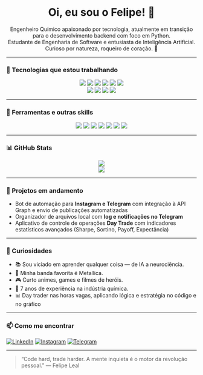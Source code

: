 <h1 align="center">Oi, eu sou o Felipe! 👋</h1>

<p align="center">
  Engenheiro Químico apaixonado por tecnologia, atualmente em transição para o desenvolvimento backend com foco em Python. <br>
  Estudante de Engenharia de Software e entusiasta de Inteligência Artificial. Curioso por natureza, roqueiro de coração. 🤘
</p>

---

### 🚀 Tecnologias que estou trabalhando

<p align="center">
  <img src="https://img.shields.io/badge/Python-3776AB?style=for-the-badge&logo=python&logoColor=white"/>
  <img src="https://img.shields.io/badge/Node.js-43853D?style=for-the-badge&logo=node.js&logoColor=white">
  <img src="https://img.shields.io/badge/HTML5-E34F26?style=for-the-badge&logo=html5&logoColor=white">
  <img src="https://img.shields.io/badge/CSS3-1572B6?style=for-the-badge&logo=css3&logoColor=white">
  <img src="https://img.shields.io/badge/Flask-000000?style=for-the-badge&logo=flask&logoColor=white"/>
  <img src="https://img.shields.io/badge/Django-092E20?style=for-the-badge&logo=django&logoColor=white"/>
  <br>
  <img src="https://img.shields.io/badge/FastAPI-009688?style=for-the-badge&logo=fastapi&logoColor=white"/>
  <img src="https://img.shields.io/badge/MongoDB-4EA94B?style=for-the-badge&logo=mongodb&logoColor=white"/>
  <img src="https://img.shields.io/badge/PostgreSQL-336791?style=for-the-badge&logo=postgresql&logoColor=white"/>
  <img src="https://img.shields.io/badge/MySQL-4479A1?style=for-the-badge&logo=mysql&logoColor=white"/>
</p>

---

### 🧰 Ferramentas e outras skills

<p align="center">
  <img src="https://img.shields.io/badge/Git-F05032?style=for-the-badge&logo=git&logoColor=white"/>
  <img src="https://img.shields.io/badge/GitHub-181717?style=for-the-badge&logo=github&logoColor=white"/>
  <img src="https://img.shields.io/badge/Postman-FF6C37?style=for-the-badge&logo=postman&logoColor=white"/>
  <img src="https://img.shields.io/badge/PyCharm-000000?style=for-the-badge&logo=pycharm&logoColor=white"/>
  <img src="https://img.shields.io/badge/VSCode-007ACC?style=for-the-badge&logo=visualstudiocode&logoColor=white"/>
  <img src="https://img.shields.io/badge/Selenium-43B02A?style=for-the-badge&logo=selenium&logoColor=white"/>
  <img src="https://img.shields.io/badge/VBA-004880?style=for-the-badge&logo=microsoft-excel&logoColor=white"/>
</p>

---

### 📊 GitHub Stats

<p align="center">
  <img src="https://github-readme-stats.vercel.app/api?username=FelipeLeal92&show_icons=true&theme=tokyonight" />
  <br>
  <img src="https://github-readme-stats.vercel.app/api/top-langs/?username=FelipeLeal92&layout=compact&theme=tokyonight" />
</p>

---

### 🤖 Projetos em andamento

- Bot de automação para **Instagram e Telegram** com integração à API Graph e envio de publicações automatizadas
- Organizador de arquivos local com **log e notificações no Telegram**
- Aplicativo de controle de operações **Day Trade** com indicadores estatísticos avançados (Sharpe, Sortino, Payoff, Expectância)

---

### 🎸 Curiosidades

- 📚 Sou viciado em aprender qualquer coisa — de IA a neurociência.
- 🤘 Minha banda favorita é Metallica.
- 🎮 Curto animes, games e filmes de heróis.
- 💼 7 anos de experiência na indústria química.
- 📊 Day trader nas horas vagas, aplicando lógica e estratégia no código e no gráfico

---

### 📫 Como me encontrar

[![LinkedIn](https://img.shields.io/badge/LinkedIn-0077B5?style=for-the-badge&logo=linkedin&logoColor=white)](https://www.linkedin.com/in/felipeleal92)
[![Instagram](https://img.shields.io/badge/Instagram-E4405F?style=for-the-badge&logo=instagram&logoColor=white)](https://instagram.com/suaproximaversao_)
[![Telegram](https://img.shields.io/badge/Telegram-26A5E4?style=for-the-badge&logo=telegram&logoColor=white)](https://t.me/ManualTes)

---

> “Code hard, trade harder. A mente inquieta é o motor da revolução pessoal.” — Felipe Leal

      
<!--
**FelipeLeal92/FelipeLeal92** is a ✨ _special_ ✨ repository because its `README.md` (this file) appears on your GitHub profile.

Here are some ideas to get you started:

- 🔭 I’m currently working on ...
- 🌱 I’m currently learning ...
- 👯 I’m looking to collaborate on ...
- 🤔 I’m looking for help with ...
- 💬 Ask me about ...
- 📫 How to reach me: ...
- 😄 Pronouns: ...
- ⚡ Fun fact: ...
-->
